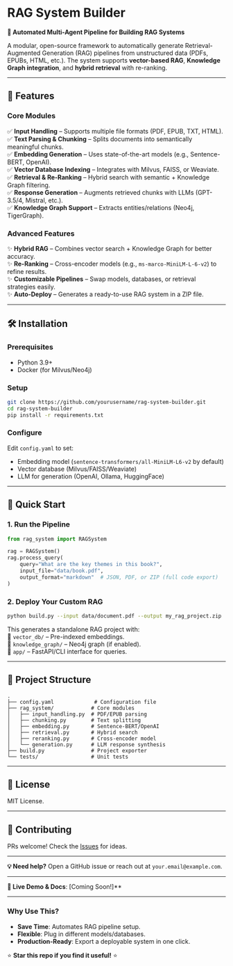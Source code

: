 # **RAG System Builder**  

**🚀 Automated Multi-Agent Pipeline for Building RAG Systems**  

A modular, open-source framework to automatically generate Retrieval-Augmented Generation (RAG) pipelines from unstructured data (PDFs, EPUBs, HTML, etc.). The system supports **vector-based RAG**, **Knowledge Graph integration**, and **hybrid retrieval** with re-ranking.  

---

## **📌 Features**  

### **Core Modules**  
✅ **Input Handling** – Supports multiple file formats (PDF, EPUB, TXT, HTML).  
✅ **Text Parsing & Chunking** – Splits documents into semantically meaningful chunks.  
✅ **Embedding Generation** – Uses state-of-the-art models (e.g., Sentence-BERT, OpenAI).  
✅ **Vector Database Indexing** – Integrates with Milvus, FAISS, or Weaviate.  
✅ **Retrieval & Re-Ranking** – Hybrid search with semantic + Knowledge Graph filtering.  
✅ **Response Generation** – Augments retrieved chunks with LLMs (GPT-3.5/4, Mistral, etc.).  
✅ **Knowledge Graph Support** – Extracts entities/relations (Neo4j, TigerGraph).  

### **Advanced Features**  
✨ **Hybrid RAG** – Combines vector search + Knowledge Graph for better accuracy.  
✨ **Re-Ranking** – Cross-encoder models (e.g., `ms-marco-MiniLM-L-6-v2`) to refine results.  
✨ **Customizable Pipelines** – Swap models, databases, or retrieval strategies easily.  
✨ **Auto-Deploy** – Generates a ready-to-use RAG system in a ZIP file.  

---

## **🛠 Installation**  

### **Prerequisites**  
- Python 3.9+  
- Docker (for Milvus/Neo4j)  

### **Setup**  
```bash
git clone https://github.com/yourusername/rag-system-builder.git
cd rag-system-builder
pip install -r requirements.txt
```

### **Configure**  
Edit `config.yaml` to set:  
- Embedding model (`sentence-transformers/all-MiniLM-L6-v2` by default)  
- Vector database (Milvus/FAISS/Weaviate)  
- LLM for generation (OpenAI, Ollama, HuggingFace)  

---

## **🚀 Quick Start**  

### **1. Run the Pipeline**  
```python
from rag_system import RAGSystem

rag = RAGSystem()
rag.process_query(
    query="What are the key themes in this book?",  
    input_file="data/book.pdf",  
    output_format="markdown"  # JSON, PDF, or ZIP (full code export)
)
```

### **2. Deploy Your Custom RAG**  
```bash
python build.py --input data/document.pdf --output my_rag_project.zip
```
This generates a standalone RAG project with:  
📂 `vector_db/` – Pre-indexed embeddings.  
📂 `knowledge_graph/` – Neo4j graph (if enabled).  
📂 `app/` – FastAPI/CLI interface for queries.  

---

## **📂 Project Structure**  
```
.
├── config.yaml             # Configuration file  
├── rag_system/            # Core modules  
│   ├── input_handling.py  # PDF/EPUB parsing  
│   ├── chunking.py        # Text splitting  
│   ├── embedding.py       # Sentence-BERT/OpenAI  
│   ├── retrieval.py       # Hybrid search  
│   ├── reranking.py       # Cross-encoder model  
│   └── generation.py      # LLM response synthesis  
├── build.py               # Project exporter  
└── tests/                 # Unit tests  
```

---

## **📜 License**  
MIT License.  

---

## **🤝 Contributing**  
PRs welcome! Check the [Issues](https://github.com/yourusername/rag-system-builder/issues) for ideas.  

---

**💡 Need help?** Open a GitHub issue or reach out at `your.email@example.com`.  

---  

**🔗 Live Demo & Docs**: [Coming Soon!]**  

---  

### **Why Use This?**  
- **Save Time**: Automates RAG pipeline setup.  
- **Flexible**: Plug in different models/databases.  
- **Production-Ready**: Export a deployable system in one click.  

⭐ **Star this repo if you find it useful!** ⭐
